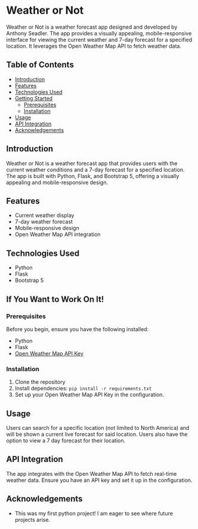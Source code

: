 # Weather or Not

Weather or Not is a weather forecast app designed and developed by Anthony Seadler. The app provides a visually appealing, mobile-responsive interface for viewing the current weather and 7-day forecast for a specified location. It leverages the Open Weather Map API to fetch weather data.

## Table of Contents

- [Introduction](#introduction)
- [Features](#features)
- [Technologies Used](#technologies-used)
- [Getting Started](#getting-started)
  - [Prerequisites](#prerequisites)
  - [Installation](#installation)
- [Usage](#usage)
- [API Integration](#api-integration)
- [Acknowledgements](#acknowledgements)

## Introduction

Weather or Not is a weather forecast app that provides users with the current weather conditions and a 7-day forecast for a specified location. The app is built with Python, Flask, and Bootstrap 5, offering a visually appealing and mobile-responsive design.

## Features

- Current weather display
- 7-day weather forecast
- Mobile-responsive design
- Open Weather Map API integration

## Technologies Used

- Python
- Flask
- Bootstrap 5

## If You Want to Work On It!

### Prerequisites

Before you begin, ensure you have the following installed:

- Python
- Flask
- [Open Weather Map API Key](https://openweathermap.org/api)

### Installation

1. Clone the repository
2. Install dependencies: `pip install -r requirements.txt`
3. Set up your Open Weather Map API Key in the configuration.

## Usage

Users can search for a specific location (not limited to North America) and will be shown a current live forecast for said location. Users also have the option to view a 7 day forecast for their location. 

## API Integration

The app integrates with the Open Weather Map API to fetch real-time weather data. Ensure you have an API key and set it up in the configuration.

## Acknowledgements

- This was my first python project! I am eager to see where future projects arise.
